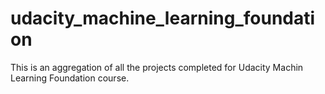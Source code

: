 # udacity_machine_learning_foundation
This is an aggregation of all the projects completed for Udacity Machin Learning Foundation course.
